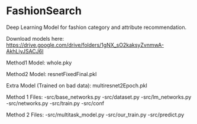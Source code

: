 # FashionSearch
Deep Learning Model for fashion category and attribute recommendation.

Download models here: https://drive.google.com/drive/folders/1gNX_sO2kaksyZvnmwA-AkhLiyJSACJ6I

Method1 Model: whole.pky 

Method2 Model: resnetFixedFinal.pkl

Extra Model (Trained on bad data): multiresnet2Epoch.pkl

Method 1 Files:
-src/base_networks.py
-src/dataset.py
-src/lm_networks.py
-src/networks.py
-src/train.py
-src/conf

Method 2 Files:
-src/multitask_model.py
-src/our_train.py
-src/predict.py
